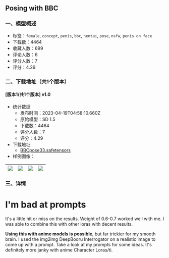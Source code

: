 ## Posing with BBC
### 一、模型概述

- 标签：`female`, `concept`, `penis`, `bbc`, `hentai`, `pose`, `nsfw`, `penis on face`
- 下载数：4464
- 收藏人数：699
- 评论人数：6
- 评分人数：7
- 评分：4.29

### 二、下载地址（共1个版本）

#### [版本1/共1个版本] v1.0

- 统计数据
  - 发布时间：2023-04-19T04:58:10.660Z
  - 原始模型：SD 1.5
  - 下载数：4464
  - 评分人数：7
  - 评分：4.29
- 下载地址
  - [BBCpose33.safetensors](https://civitai.com/api/download/models/49444)
- 样例图像：

| <img src="https://image.civitai.com/xG1nkqKTMzGDvpLrqFT7WA/95e4d61f-c76b-4691-920a-0a8d756cd000/width=450/532387.jpeg" /> | <img src="https://image.civitai.com/xG1nkqKTMzGDvpLrqFT7WA/d379486c-f7fc-46d7-582f-744c58bae000/width=450/532928.jpeg" /> | <img src="https://image.civitai.com/xG1nkqKTMzGDvpLrqFT7WA/344a0bc6-5c48-416c-7b2d-efc0f99cc800/width=450/532386.jpeg" /> | <img src="https://image.civitai.com/xG1nkqKTMzGDvpLrqFT7WA/9b365817-dcf7-409f-63b0-949620b85e00/width=450/532767.jpeg" /> |
| ---- | ---- | ---- | ---- |


### 三、详情
<h1><strong>I'm bad at prompts</strong></h1><p>It's a little hit or miss on the results. Weight of 0.6-0.7 worked well with me. I was able to combine this with other loras with decent results.</p><p><strong>Using this with anime models is possible</strong>, but far trickier for my smooth brain. I used the img2img DeepBooru Interrogator on a realistic image to come up with a prompt. Take a look at my prompts for some ideas. It's definitely more janky with anime Character Loras/ti.</p>